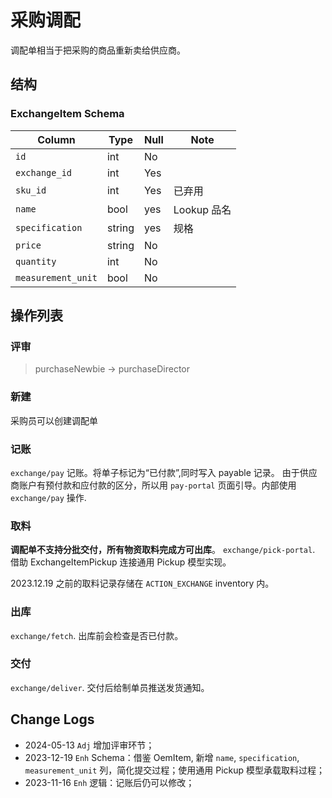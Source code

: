 # 采购调配
调配单相当于把采购的商品重新卖给供应商。

结构
---------------------------------------------------------------------------
### ExchangeItem Schema
Column                              | Type      | Null | Note
------------------------------------|-----------|------|-------
`id`                                | int       | No   | 
`exchange_id`                       | int       | Yes  | 
`sku_id`                            | int       | Yes  | 已弃用
`name`                              | bool      | yes  | Lookup 品名
`specification`                     | string    | yes  | 规格
`price`                             | string    | No   | 
`quantity`                          | int       | No   |
`measurement_unit`                  | bool      | No   |

操作列表
---------------------------------------------------------------------------
### 评审
> purchaseNewbie → purchaseDirector

### 新建
采购员可以创建调配单
### 记账
`exchange/pay` 记账。将单子标记为“已付款”,同时写入 payable 记录。
由于供应商账户有预付款和应付款的区分，所以用 `pay-portal` 页面引导。内部使用 `exchange/pay` 操作.
### 取料 
**调配单不支持分批交付，所有物资取料完成方可出库**。
`exchange/pick-portal`. 借助 ExchangeItemPickup 连接通用 Pickup 模型实现。

2023.12.19 之前的取料记录存储在 `ACTION_EXCHANGE` inventory 内。

### 出库
`exchange/fetch`. 出库前会检查是否已付款。
### 交付
`exchange/deliver`. 交付后给制单员推送发货通知。

Change Logs
--------------------------------------------------------------------------
- 2024-05-13 `Adj` 增加评审环节；
- 2023-12-19 `Enh` Schema：借鉴 OemItem, 新增 `name`, `specification`, `measurement_unit` 列，简化提交过程；使用通用 Pickup 模型承载取料过程；
- 2023-11-16 `Enh` 逻辑：记账后仍可以修改；

[purchase-audit]: /purchasing/purchase.md#评审
